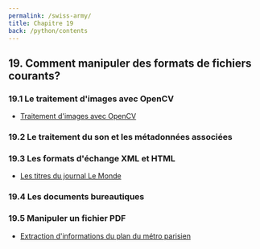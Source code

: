 ```yaml
---
permalink: /swiss-army/
title: Chapitre 19
back: /python/contents
---
```


## 19. Comment manipuler des formats de fichiers courants?

### 19.1 Le traitement d'images avec OpenCV

- [Traitement d'images avec OpenCV](opencv)

### 19.2 Le traitement du son et les métadonnées associées

### 19.3 Les formats d'échange XML et HTML

- [Les titres du journal Le Monde](le_monde)

### 19.4 Les documents bureautiques

### 19.5 Manipuler un fichier PDF

- [Extraction d'informations du plan du métro parisien](ratp)
